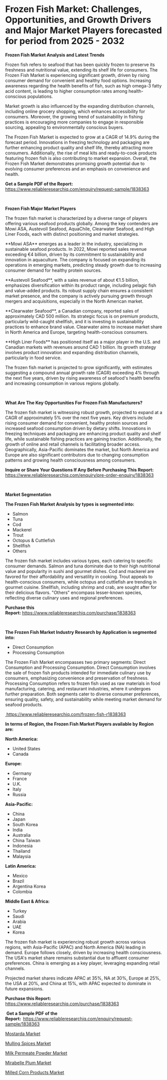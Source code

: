 <p><h1>Frozen Fish Market: Challenges, Opportunities, and Growth Drivers and Major Market Players forecasted for period from 2025 - 2032</h1></p><p><strong>Frozen Fish Market Analysis and Latest Trends</strong></p>
<p><p>Frozen fish refers to seafood that has been quickly frozen to preserve its freshness and nutritional value, extending its shelf life for consumers. The Frozen Fish Market is experiencing significant growth, driven by rising consumer demand for convenient and healthy food options. Increasing awareness regarding the health benefits of fish, such as high omega-3 fatty acid content, is leading to higher consumption rates among health-conscious populations.</p><p>Market growth is also influenced by the expanding distribution channels, including online grocery shopping, which enhances accessibility for consumers. Moreover, the growing trend of sustainability in fishing practices is encouraging more companies to engage in responsible sourcing, appealing to environmentally conscious buyers.</p><p>The Frozen Fish Market is expected to grow at a CAGR of 14.9% during the forecast period. Innovations in freezing technology and packaging are further enhancing product quality and shelf life, thereby attracting more consumers. Additionally, the rise of meal kits and ready-to-cook products featuring frozen fish is also contributing to market expansion. Overall, the Frozen Fish Market demonstrates promising growth potential due to evolving consumer preferences and an emphasis on convenience and health.</p></p>
<p><strong>Get a Sample PDF of the Report:&nbsp;</strong> <a href="https://www.reliableresearchiq.com/enquiry/request-sample/1838363?utm_campaign=1144&utm_medium=2&utm_source=Github&utm_content=ia&utm_term=07042025&utm_id=frozen-fish">https://www.reliableresearchiq.com/enquiry/request-sample/1838363</a></p>
<p>&nbsp;</p>
<p><strong>Frozen Fish Major Market Players</strong></p>
<p><p>The frozen fish market is characterized by a diverse range of players offering various seafood products globally. Among the key contenders are Mowi ASA, Austevoll Seafood, AquaChile, Clearwater Seafood, and High Liner Foods, each with distinct positioning and market strategies.</p><p>**Mowi ASA** emerges as a leader in the industry, specializing in sustainable seafood products. In 2022, Mowi reported sales revenue exceeding €4 billion, driven by its commitment to sustainability and innovation in aquaculture. The company is focused on expanding its operations in emerging markets, predicting steady growth due to increasing consumer demand for healthy protein sources.</p><p>**Austevoll Seafood**, with a sales revenue of about €1.5 billion, emphasizes diversification within its product range, including pelagic fish and value-added products. Its robust supply chain ensures a consistent market presence, and the company is actively pursuing growth through mergers and acquisitions, especially in the North American market.</p><p>**Clearwater Seafood**, a Canadian company, reported sales of approximately CAD 500 million. Its strategic focus is on premium products, particularly wild-caught shellfish, and it is investing in sustainability practices to enhance brand value. Clearwater aims to increase market share in North America and Europe, targeting health-conscious consumers.</p><p>**High Liner Foods** has positioned itself as a major player in the U.S. and Canadian markets with revenues around CAD 1 billion. Its growth strategy involves product innovation and expanding distribution channels, particularly in food service.</p><p>The frozen fish market is projected to grow significantly, with estimates suggesting a compound annual growth rate (CAGR) exceeding 4% through the next five years, driven by rising awareness of seafood's health benefits and increasing consumption in various regions globally.</p></p>
<p>&nbsp;</p>
<p><strong>What Are The Key Opportunities For Frozen Fish Manufacturers?</strong></p>
<p><p>The frozen fish market is witnessing robust growth, projected to expand at a CAGR of approximately 5% over the next five years. Key drivers include rising consumer demand for convenient, healthy protein sources and increased seafood consumption driven by dietary shifts. Innovations in freezing techniques and packaging are enhancing product quality and shelf life, while sustainable fishing practices are gaining traction. Additionally, the growth of online and retail channels is facilitating broader access. Geographically, Asia-Pacific dominates the market, but North America and Europe are also significant contributors due to changing consumption patterns and growing health consciousness among consumers.</p></p>
<p><strong>Inquire or Share Your Questions If Any Before Purchasing This Report:</strong> <a href="https://www.reliableresearchiq.com/enquiry/pre-order-enquiry/1838363?utm_campaign=1144&utm_medium=2&utm_source=Github&utm_content=ia&utm_term=07042025&utm_id=frozen-fish">https://www.reliableresearchiq.com/enquiry/pre-order-enquiry/1838363</a></p>
<p>&nbsp;</p>
<p><strong>Market Segmentation</strong></p>
<p><strong>The Frozen Fish Market Analysis by types is segmented into:</strong></p>
<p><ul><li>Salmon</li><li>Tuna</li><li>Cod</li><li>Mackerel</li><li>Trout</li><li>Octopus & Cuttlefish</li><li>Shellfish</li><li>Others</li></ul></p>
<p><p>The frozen fish market includes various types, each catering to specific consumer demands. Salmon and tuna dominate due to their high nutritional value and popularity in sushi and gourmet dishes. Cod and mackerel are favored for their affordability and versatility in cooking. Trout appeals to health-conscious consumers, while octopus and cuttlefish are trending in gourmet cuisine. Shellfish, including shrimp and crab, are sought after for their delicious flavors. "Others" encompass lesser-known species, reflecting diverse culinary uses and regional preferences.</p></p>
<p><strong>Purchase this Report:&nbsp;</strong><a href="https://www.reliableresearchiq.com/purchase/1838363?utm_campaign=1144&utm_medium=2&utm_source=Github&utm_content=ia&utm_term=07042025&utm_id=frozen-fish">https://www.reliableresearchiq.com/purchase/1838363</a></p>
<p>&nbsp;</p>
<p><strong>The Frozen Fish Market Industry Research by Application is segmented into:</strong></p>
<p><ul><li>Direct Consumption</li><li>Processing Consumption</li></ul></p>
<p><p>The Frozen Fish Market encompasses two primary segments: Direct Consumption and Processing Consumption. Direct Consumption involves the sale of frozen fish products intended for immediate culinary use by consumers, emphasizing convenience and preservation of freshness. Processing Consumption refers to frozen fish used as raw materials in food manufacturing, catering, and restaurant industries, where it undergoes further preparation. Both segments cater to diverse consumer preferences, ensuring quality, safety, and sustainability while meeting market demand for seafood products.</p></p>
<p><a href="https://www.reliableresearchiq.com/frozen-fish-r1838363?utm_campaign=1144&utm_medium=2&utm_source=Github&utm_content=ia&utm_term=07042025&utm_id=frozen-fish">&nbsp;https://www.reliableresearchiq.com/frozen-fish-r1838363</a></p>
<p><strong>In terms of Region, the Frozen Fish Market Players available by Region are:</strong></p>
<p>
    <p> <strong> North America: </strong>
        <ul>
            <li>United States</li>
            <li>Canada</li>
        </ul>
        </p> 
    <p> <strong> Europe: </strong>
        <ul>
            <li>Germany</li>
            <li>France</li>
            <li>U.K.</li>
            <li>Italy</li>
            <li>Russia</li>
        </ul>
        </p> 
    <p> <strong> Asia-Pacific: </strong>
        <ul>
            <li>China</li>
            <li>Japan</li>
            <li>South Korea</li>
            <li>India</li>
            <li>Australia</li>
            <li>China Taiwan</li>
            <li>Indonesia</li>
            <li>Thailand</li>
            <li>Malaysia</li>
        </ul>
        </p> 
    <p> <strong> Latin America: </strong>
        <ul>
            <li>Mexico</li>
            <li>Brazil</li>
            <li>Argentina Korea</li>
            <li>Colombia</li>
        </ul>
        </p> 
    <p> <strong> Middle East & Africa: </strong>
        <ul>
            <li>Turkey</li>
            <li>Saudi</li>
            <li>Arabia</li>
            <li>UAE</li>
            <li>Korea</li>
        </ul>
    </p>
    </p>
<p><p>The frozen fish market is experiencing robust growth across various regions, with Asia-Pacific (APAC) and North America (NA) leading in demand. Europe follows closely, driven by increasing health consciousness. The USA's market share remains substantial due to affluent consumer preferences. China is emerging as a key player, leveraging expanding retail channels.</p><p>Projected market shares indicate APAC at 35%, NA at 30%, Europe at 25%, the USA at 20%, and China at 15%, with APAC expected to dominate in future expansions.</p></p>
<p><strong>Purchase this Report: </strong><a href="https://www.reliableresearchiq.com/purchase/1838363?utm_campaign=1144&utm_medium=2&utm_source=Github&utm_content=ia&utm_term=07042025&utm_id=frozen-fish">https://www.reliableresearchiq.com/purchase/1838363</a></p>
<p>&nbsp;<strong>Get a Sample PDF of the Report:&nbsp;&nbsp;</strong><a href="https://www.reliableresearchiq.com/enquiry/request-sample/1838363?utm_campaign=1144&utm_medium=2&utm_source=Github&utm_content=ia&utm_term=07042025&utm_id=frozen-fish">https://www.reliableresearchiq.com/enquiry/request-sample/1838363</a></p>
<p><strong></strong></p>
<p><p><a href="https://github.com/gunbybeahmg1/Market-Research-Report-List-1/blob/main/mostarda-market.md?utm_campaign=1144&utm_medium=2&utm_source=Github&utm_content=ia&utm_term=07042025&utm_id=frozen-fish">Mostarda Market</a></p><p><a href="https://github.com/mateyappiazo/Market-Research-Report-List-1/blob/main/mulling-spices-market.md?utm_campaign=1144&utm_medium=2&utm_source=Github&utm_content=ia&utm_term=07042025&utm_id=frozen-fish">Mulling Spices Market</a></p><p><a href="https://github.com/alasmyayock/Market-Research-Report-List-1/blob/main/milk-permeate-powder-market.md?utm_campaign=1144&utm_medium=2&utm_source=Github&utm_content=ia&utm_term=07042025&utm_id=frozen-fish">Milk Permeate Powder Market</a></p><p><a href="https://github.com/celpabembes/Market-Research-Report-List-1/blob/main/mirabelle-plum-market.md?utm_campaign=1144&utm_medium=2&utm_source=Github&utm_content=ia&utm_term=07042025&utm_id=frozen-fish">Mirabelle Plum Market</a></p><p><a href="https://github.com/voetzeszuh/Market-Research-Report-List-1/blob/main/milled-corn-products-market.md?utm_campaign=1144&utm_medium=2&utm_source=Github&utm_content=ia&utm_term=07042025&utm_id=frozen-fish">Milled Corn Products Market</a></p></p>